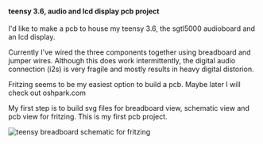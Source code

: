 #### teensy 3.6, audio and lcd display pcb project

I'd like to make a pcb to house my teensy 3.6, the sgtl5000 audioboard and an lcd display. 

Currently I've wired the three components together using breadboard and jumper wires. Although this does work intermittently, the digital audio connection (i2s) is very fragile and mostly results in heavy digital distorion. 

Fritzing seems to be my easiest option to build a pcb. Maybe later I will check out oshpark.com

My first step is to build svg files for breadboard view, schematic view and pcb view for fritzing. This is my first pcb project.

![teensy breadboard schematic for fritzing](https://github.com/newdigate/teensy-3.6/blob/master/fritzing/teensy3-6.png?raw=true "teensy breadboard schematic for fritzing")
